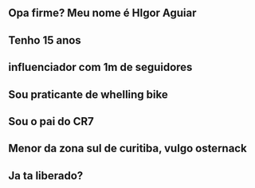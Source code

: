 ## Opa firme? Meu nome é HIgor Aguiar
## Tenho 15 anos
## influenciador com 1m de seguidores
## Sou praticante de whelling bike
## Sou o pai do CR7
## Menor da zona sul de curitiba, vulgo osternack
## Ja ta liberado?
